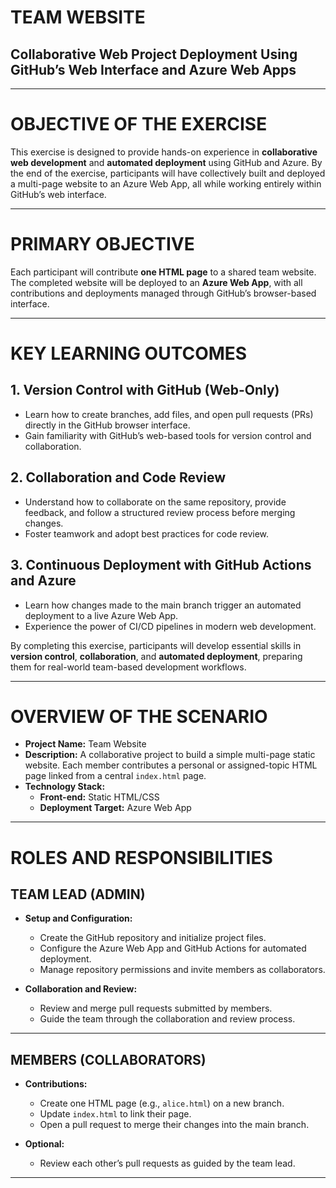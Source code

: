 # **TEAM WEBSITE**  
## **Collaborative Web Project Deployment Using GitHub’s Web Interface and Azure Web Apps**

---

# **OBJECTIVE OF THE EXERCISE**  
This exercise is designed to provide hands-on experience in **collaborative web development** and **automated deployment** using GitHub and Azure. By the end of the exercise, participants will have collectively built and deployed a multi-page website to an Azure Web App, all while working entirely within GitHub’s web interface.  



---

# **PRIMARY OBJECTIVE**  
Each participant will contribute **one HTML page** to a shared team website. The completed website will be deployed to an **Azure Web App**, with all contributions and deployments managed through GitHub’s browser-based interface.

---

# **KEY LEARNING OUTCOMES**  

## 1. **Version Control with GitHub (Web-Only)**  
   - Learn how to create branches, add files, and open pull requests (PRs) directly in the GitHub browser interface.  
   - Gain familiarity with GitHub’s web-based tools for version control and collaboration.

## 2. **Collaboration and Code Review**  
   - Understand how to collaborate on the same repository, provide feedback, and follow a structured review process before merging changes.  
   - Foster teamwork and adopt best practices for code review.

## 3. **Continuous Deployment with GitHub Actions and Azure**  
   - Learn how changes made to the main branch trigger an automated deployment to a live Azure Web App.  
   - Experience the power of CI/CD pipelines in modern web development.

By completing this exercise, participants will develop essential skills in **version control**, **collaboration**, and **automated deployment**, preparing them for real-world team-based development workflows.

---

# **OVERVIEW OF THE SCENARIO**  

- **Project Name:** Team Website  
- **Description:** A collaborative project to build a simple multi-page static website. Each member contributes a personal or assigned-topic HTML page linked from a central `index.html` page.  
- **Technology Stack:**  
  - **Front-end:** Static HTML/CSS  
  - **Deployment Target:** Azure Web App  

---

# **ROLES AND RESPONSIBILITIES**  

## **TEAM LEAD (ADMIN)**  
- **Setup and Configuration:**  
  - Create the GitHub repository and initialize project files.  
  - Configure the Azure Web App and GitHub Actions for automated deployment.  
  - Manage repository permissions and invite members as collaborators.  

- **Collaboration and Review:**  
  - Review and merge pull requests submitted by members.  
  - Guide the team through the collaboration and review process.  

---

## **MEMBERS (COLLABORATORS)**  
- **Contributions:**  
  - Create one HTML page (e.g., `alice.html`) on a new branch.  
  - Update `index.html` to link their page.  
  - Open a pull request to merge their changes into the main branch.  

- **Optional:**  
  - Review each other’s pull requests as guided by the team lead.  

---


